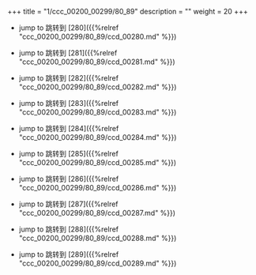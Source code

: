 +++
title = "1/ccc_00200_00299/80_89"
description = ""
weight = 20
+++

* jump to 跳转到 [280]({{%relref "ccc_00200_00299/80_89/ccd_00280.md" %}})

* jump to 跳转到 [281]({{%relref "ccc_00200_00299/80_89/ccd_00281.md" %}})

* jump to 跳转到 [282]({{%relref "ccc_00200_00299/80_89/ccd_00282.md" %}})

* jump to 跳转到 [283]({{%relref "ccc_00200_00299/80_89/ccd_00283.md" %}})

* jump to 跳转到 [284]({{%relref "ccc_00200_00299/80_89/ccd_00284.md" %}})

* jump to 跳转到 [285]({{%relref "ccc_00200_00299/80_89/ccd_00285.md" %}})

* jump to 跳转到 [286]({{%relref "ccc_00200_00299/80_89/ccd_00286.md" %}})

* jump to 跳转到 [287]({{%relref "ccc_00200_00299/80_89/ccd_00287.md" %}})

* jump to 跳转到 [288]({{%relref "ccc_00200_00299/80_89/ccd_00288.md" %}})

* jump to 跳转到 [289]({{%relref "ccc_00200_00299/80_89/ccd_00289.md" %}})


